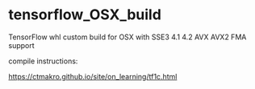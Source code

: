 # tensorflow_OSX_build
TensorFlow whl custom build for OSX with SSE3 4.1 4.2 AVX AVX2 FMA support

compile instructions:

<https://ctmakro.github.io/site/on_learning/tf1c.html>
